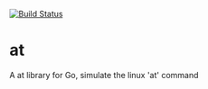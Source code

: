 [![Build Status](https://travis-ci.org/Jamesxql/at.svg?branch=master)](https://travis-ci.org/Jamesxql/at)

# at
A at library for Go, simulate the linux 'at' command 
